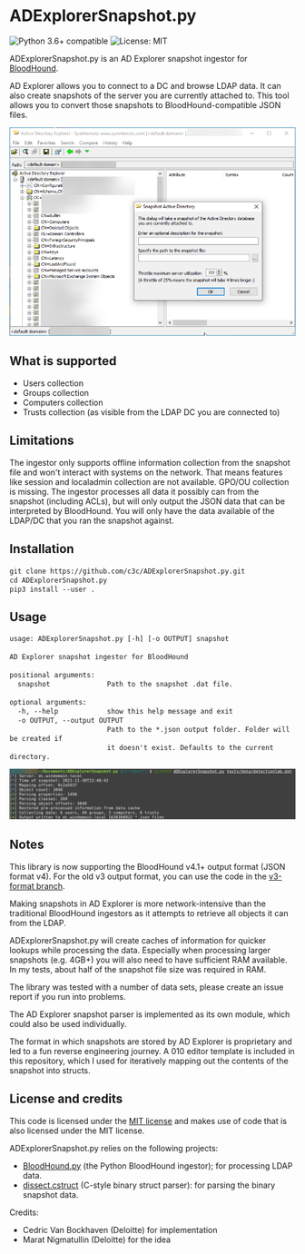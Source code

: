 # ADExplorerSnapshot.py

![Python 3.6+ compatible](https://img.shields.io/badge/python-%5E3.6-blue)
![License: MIT](https://img.shields.io/badge/License-MIT-yellow.svg)

ADExplorerSnapshot.py is an AD Explorer snapshot ingestor for [BloodHound](https://bloodhound.readthedocs.io/).

AD Explorer allows you to connect to a DC and browse LDAP data. It can also create snapshots of the server you are currently attached to. This tool allows you to convert those snapshots to BloodHound-compatible JSON files.

![ADExplorer](meta/adexplorer.png)

## What is supported

 * Users collection
 * Groups collection
 * Computers collection
 * Trusts collection (as visible from the LDAP DC you are connected to)

## Limitations

The ingestor only supports offline information collection from the snapshot file and won't interact with systems on the network. That means features like session and localadmin collection are not available. GPO/OU collection is missing. The ingestor processes all data it possibly can from the snapshot (including ACLs), but will only output the JSON data that can be interpreted by BloodHound. You will only have the data available of the LDAP/DC that you ran the snapshot against.

## Installation

```
git clone https://github.com/c3c/ADExplorerSnapshot.py.git
cd ADExplorerSnapshot.py
pip3 install --user .
```

## Usage

```
usage: ADExplorerSnapshot.py [-h] [-o OUTPUT] snapshot

AD Explorer snapshot ingestor for BloodHound

positional arguments:
  snapshot              Path to the snapshot .dat file.

optional arguments:
  -h, --help            show this help message and exit
  -o OUTPUT, --output OUTPUT
                        Path to the *.json output folder. Folder will be created if
                        it doesn't exist. Defaults to the current directory.
```

![ADExplorerSnapshot.py](meta/adexpsnapshotpy.png)

## Notes

This library is now supporting the BloodHound v4.1+ output format (JSON format v4). For the old v3 output format, you can use the code in the [v3-format branch](https://github.com/c3c/ADExplorerSnapshot.py/tree/v3-format).

Making snapshots in AD Explorer is more network-intensive than the traditional BloodHound ingestors as it attempts to retrieve all objects it can from the LDAP.

ADExplorerSnapshot.py will create caches of information for quicker lookups while processing the data. Especially when processing larger snapshots (e.g. 4GB+) you will also need to have sufficient RAM available. In my tests, about half of the snapshot file size was required in RAM.

The library was tested with a number of data sets, please create an issue report if you run into problems. 

The AD Explorer snapshot parser is implemented as its own module, which could also be used individually.

The format in which snapshots are stored by AD Explorer is proprietary and led to a fun reverse engineering journey. A 010 editor template is included in this repository, which I used for iteratively mapping out the contents of the snapshot into structs.

## License and credits

This code is licensed under the [MIT license](https://opensource.org/licenses/MIT) and makes use of code that is also licensed under the MIT license.

ADExplorerSnapshot.py relies on the following projects:
 - [BloodHound.py](https://github.com/fox-it/BloodHound.py) (the Python BloodHound ingestor); for processing LDAP data.
 - [dissect.cstruct](https://github.com/fox-it/dissect.cstruct) (C-style binary struct parser): for parsing the binary snapshot data.

Credits:
 - Cedric Van Bockhaven (Deloitte) for implementation
 - Marat Nigmatullin (Deloitte) for the idea

